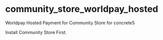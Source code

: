 # community_store_worldpay_hosted
Worldpay Hosted Payment for Community Store for concrete5

Install Community Store First.
